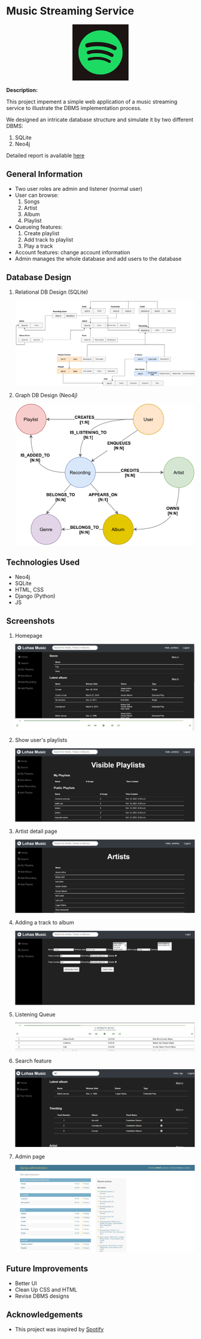 # Music Streaming Service
<p align="center">
    <img src="./doc/logo.png" alt="Icon" width="150">
</p>

**Description:**

This project impement a simple web application of a music streaming service to illustrate the DBMS implementation process.

We designed an intricate database structure and simulate it by two different DBMS:

1. SQLite
2. Neo4j

Detailed report is available [here](https://www.overleaf.com/read/xkkgyrmvbnfz)

## General Information

- Two user roles are admin and listener (normal user)
- User can browse:
    1. Songs
    2. Artist
    3. Album
    4. Playlist
- Queueing features:
    1. Create playlist
    2. Add track to playlist
    3. Play a track
- Account features: change account information
- Admin manages the whole database and add users to the database

## Database Design

1. Relational DB Design (SQLite)

   ![Screenshot](./doc/relation.png)

2. Graph DB Design (Neo4j)

    ![Screenshot](./doc/graph.png)

## Technologies Used

- Neo4j
- SQLite
- HTML, CSS
- Django (Python)
- JS

## Screenshots

1. Homepage


    ![Screenshot](./doc/home.png)
2. Show user's playlists


    ![Screenshot](./doc/playlists.png)
3. Artist detail page


    ![Screenshot](./doc/artists.png)
4. Adding a track to album


    ![Screenshot](./doc/add_track_to_album.png)
5. Listening Queue


    ![Screenshot](./doc/listening_queue.png)
6. Search feature


    ![Screenshot](./doc/search.png)
7. Admin page


    ![Screenshot](./doc/admin.png)

## Future Improvements

- Better UI
- Clean Up CSS and HTML
- Revise DBMS designs

## Acknowledgements

- This project was inspired by [Spotify](https://www.spotify.com/)
